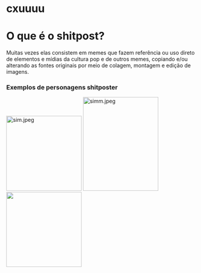# cxuuuu
<!DOCTYPE html>
<html lang="en">
<head>
    <meta charset="UTF-8">
    <meta name="viewport" content="width=device-width, initial-scale=1.0">
    <title>Rang3l</title>
</head>
<body>
    <h1>O que  é o shitpost?</h1>
    <p>
        Muitas vezes elas consistem em memes que fazem referência ou uso direto de elementos e mídias da cultura pop e de outros memes, copiando e/ou alterando as fontes originais por meio de colagem, montagem e edição de imagens.</p>
<h3>Exemplos de personagens shitposter</h3>
<img src="sim.jpeg" alt="sim.jpeg"height="200" width="200">
<img src="simm.jpeg" alt="simm.jpeg"height="250" width="200">
<img src="https://t.ctcdn.com.br/Pp8AcSBhklh28T5N1v1HYG5esJ4=/768x432/smart/i257652.jpeg" alt=""height="200" width="200">
    </body>
</html>
